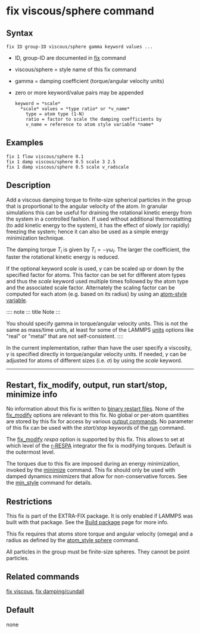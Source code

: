# fix viscous/sphere command

## Syntax

    fix ID group-ID viscous/sphere gamma keyword values ...

-   ID, group-ID are documented in [fix](fix) command

-   viscous/sphere = style name of this fix command

-   gamma = damping coefficient (torque/angular velocity units)

-   zero or more keyword/value pairs may be appended

        keyword = *scale*
          *scale* values = *type ratio* or *v_name*
            type = atom type (1-N)
            ratio = factor to scale the damping coefficients by
            v_name = reference to atom style variable *name*

## Examples

``` LAMMPS
fix 1 flow viscous/sphere 0.1
fix 1 damp viscous/sphere 0.5 scale 3 2.5
fix 1 damp viscous/sphere 0.5 scale v_radscale
```

## Description

Add a viscous damping torque to finite-size spherical particles in the
group that is proportional to the angular velocity of the atom. In
granular simulations this can be useful for draining the rotational
kinetic energy from the system in a controlled fashion. If used without
additional thermostatting (to add kinetic energy to the system), it has
the effect of slowly (or rapidly) freezing the system; hence it can also
be used as a simple energy minimization technique.

The damping torque $T_i$ is given by $T_i = - \gamma \omega_i$. The
larger the coefficient, the faster the rotational kinetic energy is
reduced.

If the optional keyword *scale* is used, $\gamma$ can be scaled up or
down by the specified factor for atoms. This factor can be set for
different atom types and thus the *scale* keyword used multiple times
followed by the atom type and the associated scale factor. Alternately
the scaling factor can be computed for each atom (e.g. based on its
radius) by using an [atom-style variable](variable).

:::: note
::: title
Note
:::

You should specify gamma in torque/angular velocity units. This is not
the same as mass/time units, at least for some of the LAMMPS
[units](units) options like \"real\" or \"metal\" that are not
self-consistent.
::::

In the current implementation, rather than have the user specify a
viscosity, $\gamma$ is specified directly in torque/angular velocity
units. If needed, $\gamma$ can be adjusted for atoms of different sizes
(i.e. $\sigma$) by using the *scale* keyword.

------------------------------------------------------------------------

## Restart, fix_modify, output, run start/stop, minimize info

No information about this fix is written to [binary restart
files](restart). None of the [fix_modify](fix_modify) options are
relevant to this fix. No global or per-atom quantities are stored by
this fix for access by various [output commands](Howto_output). No
parameter of this fix can be used with the *start/stop* keywords of the
[run](run) command.

The [fix_modify](fix_modify) *respa* option is supported by this fix.
This allows to set at which level of the [r-RESPA](run_style) integrator
the fix is modifying torques. Default is the outermost level.

The torques due to this fix are imposed during an energy minimization,
invoked by the [minimize](minimize) command. This fix should only be
used with damped dynamics minimizers that allow for non-conservative
forces. See the [min_style](min_style) command for details.

## Restrictions

This fix is part of the EXTRA-FIX package. It is only enabled if LAMMPS
was built with that package. See the [Build package](Build_package) page
for more info.

This fix requires that atoms store torque and angular velocity (omega)
and a radius as defined by the [atom_style sphere](atom_style) command.

All particles in the group must be finite-size spheres. They cannot be
point particles.

## Related commands

[fix viscous](fix_viscous), [fix damping/cundall](fix_damping_cundall)

## Default

none
